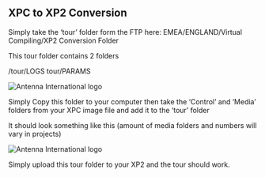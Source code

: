 ## XPC to XP2 Conversion



Simply take the ‘tour’ folder form the FTP here: EMEA/ENGLAND/Virtual Compiling/XP2 Conversion Folder


This tour folder contains 2 folders 

/tour/LOGS
tour/PARAMS


![Antenna International logo](/images/xpcpxp2_1.png)








Simply Copy this folder to your computer then take the ‘Control’ and ‘Media’ folders from your XPC image file and add it to the ‘tour’ folder

It should look something like this (amount of media folders and numbers will vary in projects)


![Antenna International logo](/images/xpcpxp2_2.png)














Simply upload this tour folder to your XP2 and the tour should work.
